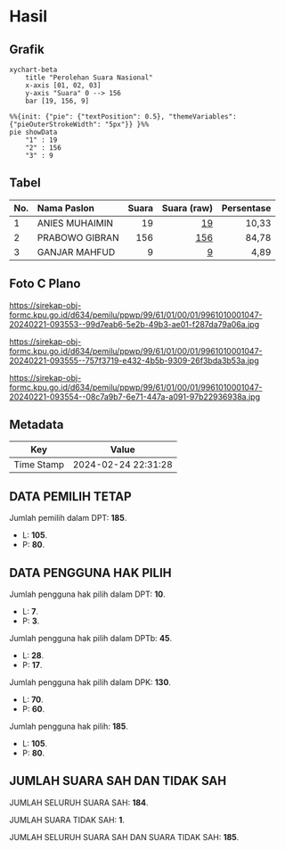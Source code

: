 # Hasil

## Grafik

```mermaid
xychart-beta
    title "Perolehan Suara Nasional"
    x-axis [01, 02, 03]
    y-axis "Suara" 0 --> 156
    bar [19, 156, 9]
```

```mermaid
%%{init: {"pie": {"textPosition": 0.5}, "themeVariables": {"pieOuterStrokeWidth": "5px"}} }%%
pie showData
    "1" : 19
    "2" : 156
    "3" : 9
```

## Tabel

| No. | Nama Paslon    | Suara | Suara (raw) | Persentase |
|:--- |:-------------- | -----:| -----------:| ----------:|
| 1   | ANIES MUHAIMIN | 19    | [19][p-1]   | 10,33      |
| 2   | PRABOWO GIBRAN | 156   | [156][p-2]  | 84,78      |
| 3   | GANJAR MAHFUD  | 9     | [9][p-3]    | 4,89       |


[p-1]: https://github.com/gigit-pemilu/pemilu-2024/blob/main/pilpres/hitung-suara/sub/99-luar-negeri/sub/61-kota-kinabalu-malaysia/sub/01-kota-kinabalu-malaysia/sub/0001-kota-kinabalu-malaysia/sub/047-ksk-036/sub/paslon-1.txt
[p-2]: https://github.com/gigit-pemilu/pemilu-2024/blob/main/pilpres/hitung-suara/sub/99-luar-negeri/sub/61-kota-kinabalu-malaysia/sub/01-kota-kinabalu-malaysia/sub/0001-kota-kinabalu-malaysia/sub/047-ksk-036/sub/paslon-2.txt
[p-3]: https://github.com/gigit-pemilu/pemilu-2024/blob/main/pilpres/hitung-suara/sub/99-luar-negeri/sub/61-kota-kinabalu-malaysia/sub/01-kota-kinabalu-malaysia/sub/0001-kota-kinabalu-malaysia/sub/047-ksk-036/sub/paslon-3.txt

## Foto C Plano

https://sirekap-obj-formc.kpu.go.id/d634/pemilu/ppwp/99/61/01/00/01/9961010001047-20240221-093553--99d7eab6-5e2b-49b3-ae01-f287da79a06a.jpg

https://sirekap-obj-formc.kpu.go.id/d634/pemilu/ppwp/99/61/01/00/01/9961010001047-20240221-093555--757f3719-e432-4b5b-9309-26f3bda3b53a.jpg

https://sirekap-obj-formc.kpu.go.id/d634/pemilu/ppwp/99/61/01/00/01/9961010001047-20240221-093554--08c7a9b7-6e71-447a-a091-97b22936938a.jpg


## Metadata

| Key        | Value               |
| ---------- | ------------------- |
| Time Stamp | 2024-02-24 22:31:28 |


## DATA PEMILIH TETAP

Jumlah pemilih dalam DPT: **185**.
 * L: **105**.
 * P: **80**.

## DATA PENGGUNA HAK PILIH

Jumlah pengguna hak pilih dalam DPT: **10**.
 * L: **7**.
 * P: **3**.

Jumlah pengguna hak pilih dalam DPTb: **45**.
 * L: **28**.
 * P: **17**.

Jumlah pengguna hak pilih dalam DPK: **130**.
 * L: **70**.
 * P: **60**.

Jumlah pengguna hak pilih: **185**.
 * L: **105**.
 * P: **80**.

## JUMLAH SUARA SAH DAN TIDAK SAH

JUMLAH SELURUH SUARA SAH: **184**.

JUMLAH SUARA TIDAK SAH: **1**.

JUMLAH SELURUH SUARA SAH DAN SUARA TIDAK SAH: **185**.


